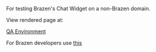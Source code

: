 For testing Brazen's Chat Widget on a non-Brazen domain.

View rendered page at:

[QA Environment](https://brazenhq.github.io/chat-widget/magicWidgetQA.html?url=https%3A%2F%2Fwww.example.com&salesforceId=66666&mode=event&brazenJobId=#)

For Brazen developers use [this](https://brazenhq.github.io/chat-widget/brazen/external-page.html)
